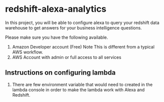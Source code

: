 # redshift-alexa-analytics

In this project, you will be able to configure alexa to query your redshift data warehouse to get answers for your business intelligence questions. 

Please make sure you have the following available.

1) Amazon Developer account (Free) Note This is different from a typical AWS workflow.
2) AWS Account with admin or full access to all services

## Instructions on configuring lambda

1) There are few environment variable that would need to created in the lambda console in order to make the lambda work with Alexa and Redshift.

